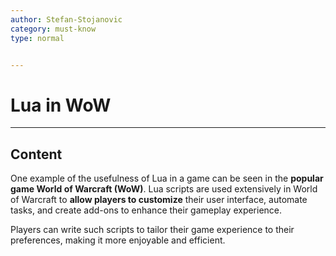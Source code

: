 ```yaml
---
author: Stefan-Stojanovic
category: must-know
type: normal


---
```


# Lua in WoW

---

## Content

One example of the usefulness of Lua in a game can be seen in the **popular game World of Warcraft (WoW)**. Lua scripts are used extensively in World of Warcraft to **allow players to customize** their user interface, automate tasks, and create add-ons to enhance their gameplay experience.

Players can write such scripts to tailor their game experience to their preferences, making it more enjoyable and efficient.

